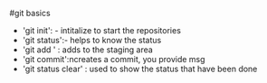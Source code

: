 #git basics

- 'git init': - intitalize to start the repositories
- 'git status':- helps to know the status
- 'git add <file>' : adds <file> to the staging area
- 'git commit':ncreates a commit, you provide msg
- 'git status clear' : used to show the status that have been done

